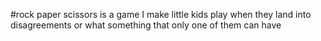 #rock paper scissors 
is a game I make little kids play when they land into disagreements or what something that only one of them can have

